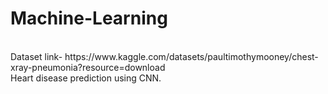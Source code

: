 # Machine-Learning
<br>
Dataset link- https://www.kaggle.com/datasets/paultimothymooney/chest-xray-pneumonia?resource=download
<br>
Heart disease prediction using CNN.
